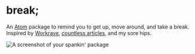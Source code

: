 # break;

An [Atom]() package to remind you to get up, move around, and take a break.
Inspired by [Workrave](http://www.workrave.org/), [countless articles](https://www.google.ca/#q=sitting+harmful), and my sore hips.

![A screenshot of your spankin' package](https://f.cloud.github.com/assets/69169/2290250/c35d867a-a017-11e3-86be-cd7c5bf3ff9b.gif)
